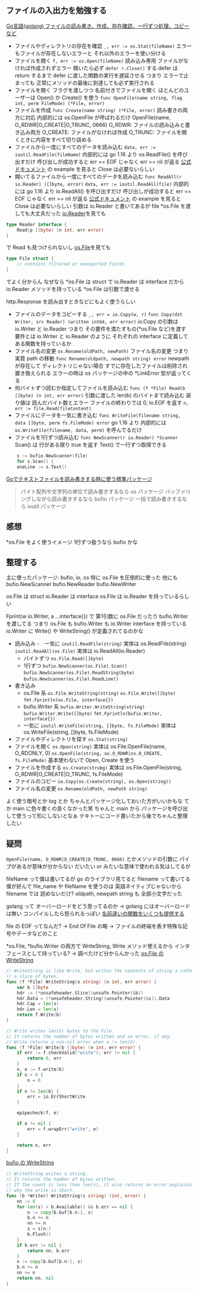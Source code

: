 ## ファイルの入出力を勉強する
[Go言語(golang) ファイルの読み書き、作成、存在確認、一行ずつ処理、コピー など](https://golang.hateblo.jp/entry/2018/11/09/163000)

- ファイルやディレクトリの存在を確認
`_, err := os.Stat(fileName)`
エラーもファイルが存在しないエラーと それ以外のエラーを使い分ける
- ファイルを開く
`f, err := os.Open(fileName)`
読み込み専用 ファイルがなければ作成されずエラー
開いたら必ず `defer r.Close()` する
defer は return するまで defer に渡した関数の実行を遅延させる
つまり エラーで止まっても 正常にメソッドの最後に到達しても必ず実行される
- ファイルを開く
フラグを渡しつつ 名前付きでファイルを開く
ほとんどのユーザーは Open() か Create() を使う
`func OpenFile(name string, flag int, perm FileMode) (*File, error)`
- ファイルを作成
`func Create(name string) (*File, error)`
読み書きの両方に対応
内部的には os.OpenFile が呼ばれるだけ
OpenFile(name, O_RDWR|O_CREATE|O_TRUNC, 0666)
O_RDWR: ファイルの読み込みと書き込み両方
O_CREATE: ファイルがなければ作成
O_TRUNC: ファイルを開くときに内容をすべて切り詰める
- ファイルから一度にすべてのデータを読み込む
`data, err := ioutil.ReadFile(fileName)`
内部的には go 1.16 より os.ReadFile() を呼び出すだけ
呼び出しが成功すると err == EOF じゃなく err == nil が返る
[公式ドキュメント](https://pkg.go.dev/io/ioutil@go1.17#ReadFile) の example を見ると Close は必要ないらしい
- 開いてるファイルから一度にすべてのデータを読み込む
`func ReadAll(r io.Reader) ([]byte, error)`
`data, err := ioutil.ReadAll(file)`
内部的には go 1.16 より io.ReadAll() を呼び出すだけ
呼び出しが成功すると err == EOF じゃなく err == nil が返る
[公式ドキュメント](https://pkg.go.dev/io/ioutil@go1.17#ReadFile) の example を見ると Close は必要ないらしい
引数は io.Reader と書いてあるが file *os.File を渡しても大丈夫だった
[io.Reader](https://pkg.go.dev/io@go1.17#Reader)を見ても 
```go
type Reader interface {
	Read(p []byte) (n int, err error)
}
```
で Read も見つけられないし
[os.File](https://pkg.go.dev/os@go1.17#File)を見ても
```go
type File struct {
	// contains filtered or unexported fields
}
```
でよく分からん
なぜなら *os.File は struct で io.Reader は interface だから
io.Reader メソッドを持っている *os.File は引数で渡せる

http.Response を読み出すときなどにもよく使うらしい
- ファイルのデータをコピーする
`_, err = io.Copy(w, r)`
`func Copy(dst Writer, src Reader) (written int64, err error)`
io.Copy の引数は io.Writer と io.Reader
つまり その要件を満たすもの(*os.File など)を渡す
要件とは io.Writer と io.Reader のように
それぞれの interface に定義してある関数を持っているか
- ファイル名の変更
`os.Rename(oldPath, newPath)`
ファイル名の変更 つまり 実質 path の移動
`func Rename(oldpath, newpath string) error`
newpath が存在して ディレクトリじゃない場合 すでに存在したファイルは削除され置き換えられる
エラーの時は os パッケージの中の *LinkError 型が返ってくる
- 何バイトずつ読むか指定してファイルを読み込む
`func (f *File) Read(b []byte) (n int, err error)`
引数に渡した len(b) のバイトまで読み込む
戻り値は 読んだバイト数とエラー
ファイルの終わりでは 0, io.EOF を返す
`n, err := file.Read(fileContent)`
- ファイルにデータを一気に書き込む
`func WriteFile(filename string, data []byte, perm fs.FileMode) error`
go 1.16 より 内部的には `os.WriteFile(filename, data, perm)` を呼んでるだけ
- ファイルを1行ずつ読み込む
`func NewScanner(r io.Reader) *Scanner`
Scan() は 行がある限り true を返す
Text() で一行ずつ取得できる
```go
	s := bufio.NewScanner(file)
	for s.Scan() {
	oneLine := s.Text()
```

[Goでテキストファイルを読み書きする時に使う標準パッケージ](https://qiita.com/qt-luigi/items/2c13ad68e7d9f8f8c0f2)
>バイト配列や文字列の単位で読み書きするなら os パッケージ
>バッファリングしながら読み書きするなら bufio パッケージ
>一括で読み書きするなら ioutil パッケージ


## 感想
*os.File をよく使うイメージ
1行ずつ扱うなら bufio かな

## 整理する
主に使ったパッケージ: bufio, io, os
特に os.File を圧倒的に使った
他にも
bufio.NewScanner
bufio.NewReader
bufio.NewWriter

os.File は struct
io.Reader は interface
os.File は io.Reader を持っているらしい

Fprint(w io.Writer, a ...interface{}) で 第1引数に os.File だったり bufio.Writer を渡してる
つまり os.File も bufio.Writer も io.Writer interface を持っている
io.Writer に Write() や WriteString() が定義されてるのかな

- 読み込み
  -　一気に
  `ioutil.ReadFile(string)` 実体は os.ReadFile(string)
  `ioutil.ReadAll(os.File)` 実体は io.ReadAll(io.Reader)
  - バイトずつ
  `os.File.Read([]byte)`
  - 1行ずつ
  `bufio.NewScanner(os.File).Scan()`
  `bufio.NewScanner(os.File).ReadString(byte)`
  `bufio.NewScanner(os.File).ReadLine()`
- 書き込み
  - os.File 系
  `os.File.WriteString(string)`
  `os.File.Write([]byte)`
  `fmt.Fprintln(os.File, interface{})`
  - bufio.Writer 系
  `bufio.Writer.WriteString(string)`
  `bufio.Writer.Write([]byte)`
  `fmt.Fprintln(bufio.Writer, interface{})`
  - 一気に
  `ioutil.WriteFile(string, []byte, fs.FileMode)` 実体は os.WriteFile(string, []byte, fs.FileMode)
- ファイルやディレクトリを探す
`os.Stat(string)`
- ファイルを開く
`os.Open(string)` 実体は os.File.OpenFile(name, O_RDONLY, 0)
`os.OpenFile(string, os.O_RDWR|os.O_CREATE, fs.FileMode)` 基本使わないで Open, Create を使う
- ファイルを作成する
`os.Create(strubg)` 実体は os.File.OpenFile(string, O_RDWR|O_CREATE|O_TRUNC, fs.FileMode)
- ファイルのコピー
`io.Copy(os.Create(string), os.Open(string))`
- ファイル名の変更
`os.Rename(oldPath, newPath string)`



よく使う暗号とか log とか ちゃんとパッケージ化しておいた方がいいかもな
てか main に色々書くの良くなかった笑
ちゃんと main から パッケージを呼び出して使うって形にしないとなぁ
テキトーにコード書いたから後でちゃんと整理したい

## 疑問
`OpenFile(name, O_RDWR|O_CREATE|O_TRUNC, 0666)` とかメソッドの引数に パイプがあるが意味が分からない
だいたい or みたいな意味で使われる気はしてるが

fileName って僕は書いてるが go のライブラリ見てると filename って書いてる
僕が好んで file_name や fileName を使うのは 英語ネイティブじゃないから filename では 読めないだけ?
oldpath, newpath string も 全部小文字だった

golang って オーバーロードをどう思ってるのか
-> golang にはオーバーロードは無い コンパイルしたら怒られるっぽい
[名前違いの関数をいくつも提供する](https://future-architect.github.io/articles/20190713/)

file の EOF ってなんだ?
-> End Of File の略
-> ファイルの終端を表す特殊な記号やデータなどのこと

*os.File, *bufio.Writer の両方で
WriteString, Write メソッド使えるから
インタフェースとして持っている?
-> 調べたけど分からんかった
[os.File の WriteString](https://github.com/golang/go/blob/master/src/os/file.go)
```go
// WriteString is like Write, but writes the contents of string s rather than
// a slice of bytes.
func (f *File) WriteString(s string) (n int, err error) {
	var b []byte
	hdr := (*unsafeheader.Slice)(unsafe.Pointer(&b))
	hdr.Data = (*unsafeheader.String)(unsafe.Pointer(&s)).Data
	hdr.Cap = len(s)
	hdr.Len = len(s)
	return f.Write(b)
}

// Write writes len(b) bytes to the File.
// It returns the number of bytes written and an error, if any.
// Write returns a non-nil error when n != len(b).
func (f *File) Write(b []byte) (n int, err error) {
	if err := f.checkValid("write"); err != nil {
		return 0, err
	}
	n, e := f.write(b)
	if n < 0 {
		n = 0
	}
	if n != len(b) {
		err = io.ErrShortWrite
	}

	epipecheck(f, e)

	if e != nil {
		err = f.wrapErr("write", e)
	}

	return n, err
}
```
[bufio の WriteString](https://github.com/golang/go/blob/master/src/bufio/bufio.go)
```go
// WriteString writes a string.
// It returns the number of bytes written.
// If the count is less than len(s), it also returns an error explaining
// why the write is short.
func (b *Writer) WriteString(s string) (int, error) {
	nn := 0
	for len(s) > b.Available() && b.err == nil {
		n := copy(b.buf[b.n:], s)
		b.n += n
		nn += n
		s = s[n:]
		b.Flush()
	}
	if b.err != nil {
		return nn, b.err
	}
	n := copy(b.buf[b.n:], s)
	b.n += n
	nn += n
	return nn, nil
}
```
